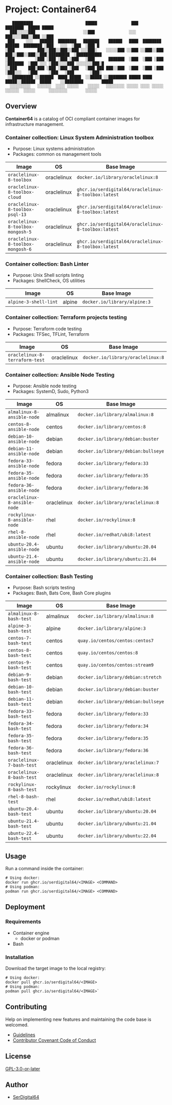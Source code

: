 # Project: Container64

```shell linenums="0"
   █████████                       █████               ███                                 ████████  █████ █████
  ███░░░░░███                     ░░███               ░░░                                 ███░░░░███░░███ ░░███
 ███     ░░░   ██████  ████████   ███████    ██████   ████  ████████    ██████  ████████ ░███   ░░░  ░███  ░███ █
░███          ███░░███░░███░░███ ░░░███░    ░░░░░███ ░░███ ░░███░░███  ███░░███░░███░░███░█████████  ░███████████
░███         ░███ ░███ ░███ ░███   ░███      ███████  ░███  ░███ ░███ ░███████  ░███ ░░░ ░███░░░░███ ░░░░░░░███░█
░░███     ███░███ ░███ ░███ ░███   ░███ ███ ███░░███  ░███  ░███ ░███ ░███░░░   ░███     ░███   ░███       ░███░
 ░░█████████ ░░██████  ████ █████  ░░█████ ░░████████ █████ ████ █████░░██████  █████    ░░████████        █████
  ░░░░░░░░░   ░░░░░░  ░░░░ ░░░░░    ░░░░░   ░░░░░░░░ ░░░░░ ░░░░ ░░░░░  ░░░░░░  ░░░░░      ░░░░░░░░        ░░░░░
```

## Overview

**Container64** is a catalog of OCI compliant container images for infrastructure management.

### Container collection: Linux System Administration toolbox

- Purpose: Linux systems administration
- Packages: common os management tools

| Image                             | OS          | Base Image                                          |
| --------------------------------- | ----------- | --------------------------------------------------- |
| `oraclelinux-8-toolbox`           | oraclelinux | `docker.io/library/oraclelinux:8`                   |
| `oraclelinux-8-toolbox-cloud`     | oraclelinux | `ghcr.io/serdigital64/oraclelinux-8-toolbox:latest` |
| `oraclelinux-8-toolbox-psql-13`   | oraclelinux | `ghcr.io/serdigital64/oraclelinux-8-toolbox:latest` |
| `oraclelinux-8-toolbox-mongosh-5` | oraclelinux | `ghcr.io/serdigital64/oraclelinux-8-toolbox:latest` |
| `oraclelinux-8-toolbox-mongosh-6` | oraclelinux | `ghcr.io/serdigital64/oraclelinux-8-toolbox:latest` |

### Container collection: Bash Linter

- Purpose: Unix Shell scripts linting
- Packages: ShellCheck, OS utilities

| Image                 | OS     | Base Image                   |
| --------------------- | ------ | ---------------------------- |
| `alpine-3-shell-lint` | alpine | `docker.io/library/alpine:3` |

### Container collection: Terraform projects testing

- Purpose: Terraform code testing
- Packages: TFSec, TFLint, Terraform

| Image                          | OS          | Base Image                        |
| ------------------------------ | ----------- | --------------------------------- |
| `oraclelinux-8-terraform-test` | oraclelinux | `docker.io/library/oraclelinux:8` |

### Container collection: Ansible Node Testing

- Purpose: Ansible node testing
- Packages: SystemD, Sudo, Python3

| Image                        | OS          | Base Image                          |
| ---------------------------- | ----------- | ----------------------------------- |
| `almalinux-8-ansible-node`   | almalinux   | `docker.io/library/almalinux:8`     |
| `centos-8-ansible-node`      | centos      | `docker.io/library/centos:8`        |
| `debian-10-ansible-node`     | debian      | `docker.io/library/debian:buster`   |
| `debian-11-ansible-node`     | debian      | `docker.io/library/debian:bullseye` |
| `fedora-33-ansible-node`     | fedora      | `docker.io/library/fedora:33`       |
| `fedora-35-ansible-node`     | fedora      | `docker.io/library/fedora:35`       |
| `fedora-36-ansible-node`     | fedora      | `docker.io/library/fedora:36`       |
| `oraclelinux-8-ansible-node` | oraclelinux | `docker.io/library/oraclelinux:8`   |
| `rockylinux-8-ansible-node`  | rhel        | `docker.io/rockylinux:8`            |
| `rhel-8-ansible-node`        | rhel        | `docker.io/redhat/ubi8:latest`      |
| `ubuntu-20.4-ansible-node`   | ubuntu      | `docker.io/library/ubuntu:20.04`    |
| `ubuntu-21.4-ansible-node`   | ubuntu      | `docker.io/library/ubuntu:21.04`    |

### Container collection: Bash Testing

- Purpose: Bash scripts testing
- Packages: Bash, Bats Core, Bash Core plugins

| Image                     | OS          | Base Image                          |
| ------------------------- | ----------- | ----------------------------------- |
| `almalinux-8-bash-test`   | almalinux   | `docker.io/library/almalinux:8`     |
| `alpine-3-bash-test`      | alpine      | `docker.io/library/alpine:3`        |
| `centos-7-bash-test`      | centos      | `quay.io/centos/centos:centos7`     |
| `centos-8-bash-test`      | centos      | `quay.io/centos/centos:8`           |
| `centos-9-bash-test`      | centos      | `quay.io/centos/centos:stream9`     |
| `debian-9-bash-test`      | debian      | `docker.io/library/debian:stretch`  |
| `debian-10-bash-test`     | debian      | `docker.io/library/debian:buster`   |
| `debian-11-bash-test`     | debian      | `docker.io/library/debian:bullseye` |
| `fedora-33-bash-test`     | fedora      | `docker.io/library/fedora:33`       |
| `fedora-34-bash-test`     | fedora      | `docker.io/library/fedora:34`       |
| `fedora-35-bash-test`     | fedora      | `docker.io/library/fedora:35`       |
| `fedora-36-bash-test`     | fedora      | `docker.io/library/fedora:36`       |
| `oraclelinux-7-bash-test` | oraclelinux | `docker.io/library/oraclelinux:7`   |
| `oraclelinux-8-bash-test` | oraclelinux | `docker.io/library/oraclelinux:8`   |
| `rockylinux-8-bash-test`  | rockylinux  | `docker.io/rockylinux:8`            |
| `rhel-8-bash-test`        | rhel        | `docker.io/redhat/ubi8:latest`      |
| `ubuntu-20.4-bash-test`   | ubuntu      | `docker.io/library/ubuntu:20.04`    |
| `ubuntu-21.4-bash-test`   | ubuntu      | `docker.io/library/ubuntu:21.04`    |
| `ubuntu-22.4-bash-test`   | ubuntu      | `docker.io/library/ubuntu:22.04`    |

## Usage

Run a command inside the container:

```shell
# Using docker:
docker run ghcr.io/serdigital64/<IMAGE> <COMMAND>
# Using podman:
podman run ghcr.io/serdigital64/<IMAGE> <COMMAND>
```

## Deployment

### Requirements

- Container engine
  - docker or podman
- Bash

### Installation

Download the target image to the local registry:

```shell
# Using docker:
docker pull ghcr.io/serdigital64/<IMAGE>
# Using podman:
podman pull ghcr.io/serdigital64/<IMAGE>`
```

## Contributing

Help on implementing new features and maintaining the code base is welcomed.

- [Guidelines](https://github.com/serdigital64/container64/blob/master/CONTRIBUTING.md)
- [Contributor Covenant Code of Conduct](https://github.com/serdigital64/container64/blob/master/CODE_OF_CONDUCT.md)

## License

[GPL-3.0-or-later](https://www.gnu.org/licenses/gpl-3.0.txt)

## Author

- [SerDigital64](https://github.com/serdigital64)
